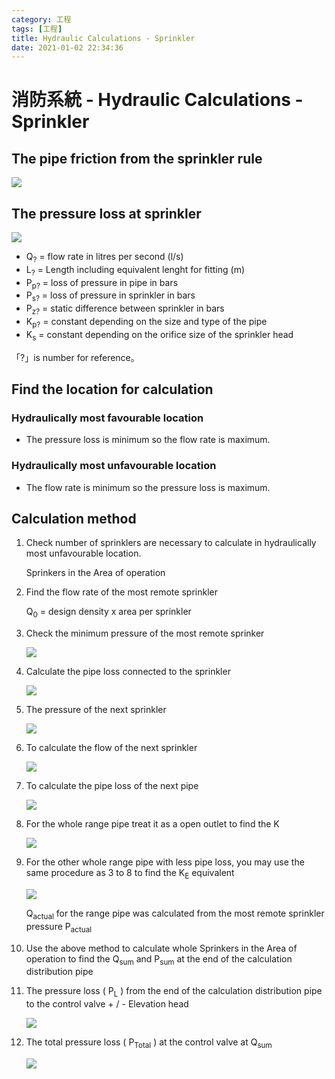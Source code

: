 ```yaml
---
category: 工程 
tags: [工程]
title: Hydraulic Calculations - Sprinkler
date: 2021-01-02 22:34:36
---
```



# 消防系統 - Hydraulic Calculations - Sprinkler

## The pipe friction from the sprinkler rule

![](https://latex.codecogs.com/svg.latex?\Large&space;P_{p}=K_{p}\times{L}\times{Q}^{1.85})
  
## The pressure loss at sprinkler 

![](https://latex.codecogs.com/svg.latex?\Large&space;Q=K_{s}\times\sqrt{P_{s}})

 - Q<sub>?</sub> = flow rate in litres per second (l/s)
 - L<sub>?</sub> = Length including equivalent lenght for fitting (m)
 - P<sub>p?</sub> = loss of pressure in pipe in bars
 - P<sub>s?</sub> = loss of pressure in sprinkler in bars
 - P<sub>z?</sub> = static difference between sprinkler in bars
 - K<sub>p?</sub> = constant depending on the size and type of the pipe
 - K<sub>s</sub> = constant depending on the orifice size of the sprinkler head
  
「?」is number for reference。


## Find the location for calculation

### Hydraulically most favourable location

 - The pressure loss is minimum so the flow rate is maximum.

### Hydraulically most unfavourable location

 - The flow rate is minimum so the pressure loss is maximum.

## Calculation method

1. Check number of sprinklers are necessary to calculate in hydraulically most unfavourable location.

    Sprinkers in the Area of operation
  
2. Find the flow rate of the most remote sprinkler

    Q<sub>0</sub> = design density x area per sprinkler
 
3. Check the minimum pressure of the most remote sprinker
   
    ![](https://latex.codecogs.com/svg.latex?\Large&space;P_{s}=\left(\frac{Q_{0}}{K_{s}}\right)^{2})

4. Calculate the pipe loss connected to the sprinkler

    ![](https://latex.codecogs.com/svg.latex?\Large&space;P_{p}=K_{p}\times{L_{0}}\times{Q_{0}}^{1.85})

5. The pressure of the next sprinkler 

    ![](https://latex.codecogs.com/svg.latex?\Large&space;\Large&space;P_{s1}=P_{s}+P_{p}+P_{z})
   
6. To calculate the flow of the next sprinkler

    ![](https://latex.codecogs.com/svg.latex?\Large&space;Q_{1}=K_{s}\times\sqrt{P_{s1}})

7. To calculate the pipe loss of the next pipe

    ![](https://latex.codecogs.com/svg.latex?\Large&space;P_{p1}=K_{p1}\times{L_{1}}\times{Q_{1}}^{1.85})

8. For the whole range pipe treat it as a open outlet to find the K

    ![](https://latex.codecogs.com/svg.latex?\Large&space;K=\frac{Q}{\sqrt{P}})

9. For the other whole range pipe with less pipe loss, you may use the same procedure as 3 to 8 to find the K<sub>E</sub> equivalent 

    ![](https://latex.codecogs.com/svg.latex?\Large&space;Q_{actual}=K_{E}\times\sqrt{P_{actual}})

    Q<sub>actual</sub> for the range pipe was calculated from the most remote sprinkler pressure P<sub>actual</sub>

10. Use the above method to calculate whole Sprinkers in the Area of operation to find the Q<sub>sum</sub> and P<sub>sum</sub> at the end of the calculation distribution pipe

11. The pressure loss ( P<sub>L</sub> ) from the end of the calculation distribution pipe to the control valve + / - Elevation head 

    ![](https://latex.codecogs.com/svg.latex?\Large&space;P_{L}=\sum\left({K\times{L}\times{Q_{sum}}^{1.85}}\right)\left(^{+}/_{-}\right)P_{Elevation})

12. The total pressure loss ( P<sub>Total</sub> ) at the control valve at Q<sub>sum</sub>

    ![](https://latex.codecogs.com/svg.latex?\Large&space;P_{Total}=P_{L}+P_{sum})
